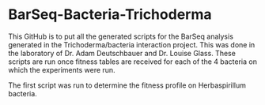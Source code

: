 # BarSeq-Bacteria-Trichoderma


This GitHub is to put all the generated scripts for the BarSeq analysis generated in the Trichoderma/bacteria interaction project. 
This was done in the laboratory of Dr. Adam Deutschbauer and Dr. Louise Glass. These scripts are run once fitness tables are received 
for each of the 4 bacteria on which the experiments were run.


The first script was run to determine the fitness profile on Herbaspirillum bacteria.
